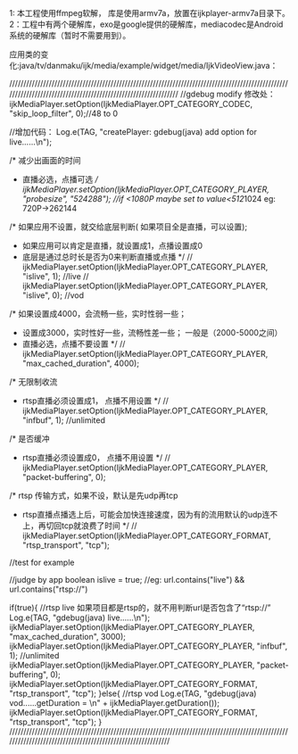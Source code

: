 1: 本工程使用ffmpeg软解， 库是使用armv7a，放置在ijkplayer-armv7a目录下。
2：工程中有两个硬解库，exo是google提供的硬解库，mediacodec是Android系统的硬解库（暂时不需要用到）。

应用类的变化:java/tv/danmaku/ijk/media/example/widget/media/IjkVideoView.java：

///////////////////////////////////////////////////////////////////////////////////////////////////////////////////////////////////////////////////////////////
//gdebug modify 修改处：
ijkMediaPlayer.setOption(IjkMediaPlayer.OPT_CATEGORY_CODEC, "skip_loop_filter", 0);//48 to 0

//增加代码：
Log.e(TAG, "createPlayer: gdebug(java) add option for live......\n");

/* 减少出画面的时间
* 直播必选，点播可选
*/
ijkMediaPlayer.setOption(IjkMediaPlayer.OPT_CATEGORY_PLAYER, "probesize", "524288");  //if <1080P  maybe set to value<512*1024 eg: 720P->262144

/* 如果应用不设置，就交给底层判断( 如果项目全是直播，可以设置);
* 如果应用可以肯定是直播，就设置成1，点播设置成0
* 底层是通过总时长是否为0来判断直播或点播
*/
//                  ijkMediaPlayer.setOption(IjkMediaPlayer.OPT_CATEGORY_PLAYER, "islive", 1);  //live
//                  ijkMediaPlayer.setOption(IjkMediaPlayer.OPT_CATEGORY_PLAYER, "islive", 0);  //vod

/* 如果设置成4000，会流畅一些，实时性弱一些；
*  设置成3000，实时性好一些，流畅性差一些； 一般是（2000-5000之间）
*  直播必选，点播不要设置
*/
//                    ijkMediaPlayer.setOption(IjkMediaPlayer.OPT_CATEGORY_PLAYER, "max_cached_duration", 4000);

/* 无限制收流
* rtsp直播必须设置成1， 点播不用设置
*/
//                    ijkMediaPlayer.setOption(IjkMediaPlayer.OPT_CATEGORY_PLAYER, "infbuf", 1);  //unlimited

/* 是否缓冲
* rtsp直播必须设置成0， 点播不用设置
*/
//                    ijkMediaPlayer.setOption(IjkMediaPlayer.OPT_CATEGORY_PLAYER, "packet-buffering", 0);

/* rtsp 传输方式，如果不设，默认是先udp再tcp
* rtsp直播点播选上后，可能会加快连接速度，因为有的流用默认的udp连不上，再切回tcp就浪费了时间
*/
//                    ijkMediaPlayer.setOption(IjkMediaPlayer.OPT_CATEGORY_FORMAT, "rtsp_transport", "tcp");

//test for example

//judge by app 
boolean  islive = true;             //eg: url.contains("live") && url.contains("rtsp://")

if(true){   //rtsp live  如果项目都是rtsp的，就不用判断url是否包含了“rtsp://”
  Log.e(TAG, "gdebug(java) live......\n");
  ijkMediaPlayer.setOption(IjkMediaPlayer.OPT_CATEGORY_PLAYER, "max_cached_duration", 3000);
  ijkMediaPlayer.setOption(IjkMediaPlayer.OPT_CATEGORY_PLAYER, "infbuf", 1);  //unlimited
  ijkMediaPlayer.setOption(IjkMediaPlayer.OPT_CATEGORY_PLAYER, "packet-buffering", 0);
  ijkMediaPlayer.setOption(IjkMediaPlayer.OPT_CATEGORY_FORMAT, "rtsp_transport", "tcp");
}else{  //rtsp vod
  Log.e(TAG, "gdebug(java) vod......getDuration = \n" + ijkMediaPlayer.getDuration());
  ijkMediaPlayer.setOption(IjkMediaPlayer.OPT_CATEGORY_FORMAT, "rtsp_transport", "tcp");
}
////////////////////////////////////////////////////////////////////////////////////////////////////////////////////////////////////////////////////////////
